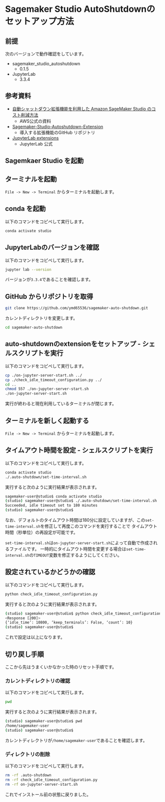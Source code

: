 # Sagemaker Studio AutoShutdownのセットアップ方法

## 前提

次のバージョンで動作確認をしています。

- sagemaker_studio_autoshutdown
  - 0.1.5
- JupyterLab
  - 3.3.4

## 参考資料

- [自動シャットダウン拡張機能を利用した Amazon SageMaker Studio のコスト削減方法](https://aws.amazon.com/jp/blogs/news/save-costs-by-automatically-shutting-down-idle-resources-within-amazon-sagemaker-studio/)
  - AWS公式の資料
- [Sagemaker-Studio-Autoshutdown-Extension](https://github.com/aws-samples/sagemaker-studio-auto-shutdown-extension)
  - 導入する拡張機能のGitHub リポジトリ
- [JupyterLab extensions](https://jupyterlab.readthedocs.io/en/stable/user/extensions.html)
  - JupyterLab 公式

## Sagemkaer Studio を起動

## ターミナルを起動

`File -> New -> Terminal` からターミナルを起動します。

## conda を起動

以下のコマンドをコピペして実行します。

```bash
conda activate studio
```

## JupyterLabのバージョンを確認

以下のコマンドをコピペして実行します。

```bash
jupyter lab --version
```

バージョンが`3.3.4`であることを確認します。

## GitHub からリポジトリを取得

```bash
git clone https://github.com/ymd65536/sagemaker-auto-shutdown.git
```

カレントディレクトリを変更します。

```bash
cd sagemaker-auto-shutdown
```

## auto-shutdownのextensionをセットアップ - シェルスクリプトを実行

以下のコマンドをコピペして実行します。

```bash
cp ./on-jupyter-server-start.sh ../
cp ./check_idle_timeout_configuration.py ../
cd ..
chmod 557 ./on-jupyter-server-start.sh
./on-jupyter-server-start.sh
```

実行が終わると現在利用しているターミナルが閉じます。

## ターミナルを新しく起動する

`File -> New -> Terminal` からターミナルを起動します。

## タイムアウト時間を設定 - シェルスクリプトを実行

以下のコマンドをコピペして実行します。

```bash
conda activate studio
./.auto-shutdown/set-time-interval.sh
```

実行すると次のように実行結果が表示されます。

```bash
sagemaker-user@studio$ conda activate studio
(studio) sagemaker-user@studio$ ./.auto-shutdown/set-time-interval.sh
Succeeded, idle timeout set to 180 minutes
(studio) sagemaker-user@studio$
```

なお、デフォルトのタイムアウト時間は180分に設定していますが、この`set-time-interval.sh`を修正して再度このコマンドを実行することで
タイムアウト時間（秒単位）の再設定が可能です。

`set-time-interval.sh`は`on-jupyter-server-start.sh`によって自動で作成されるファイルです。
一時的にタイムアウト時間を変更する場合は`set-time-interval.sh`の`TIMEOUT`変数を修正するようにしてください。

## 設定されているかどうかの確認

以下のコマンドをコピペして実行します。

```bash
python check_idle_timeout_configuration.py
```

実行すると次のように実行結果が表示されます。

```bash
(studio) sagemaker-user@studio$ python check_idle_timeout_configuration.py
<Response [200]>
{‘idle_time’: 10800, ‘keep_terminals’: False, ‘count’: 10}
(studio) sagemaker-user@studio$
```

これで設定は以上になります。

## 切り戻し手順

ここから先はうまくいかなかった時のリセット手順です。

### カレントディレクトリの確認

以下のコマンドをコピペして実行します。

```bash
pwd
```

実行すると次のように実行結果が表示されます。

```bash
(studio) sagemaker-user@studio$ pwd
/home/sagemaker-user
(studio) sagemaker-user@studio$
```

カレントディレクトリが`/home/sagemaker-user`であることを確認します。

### ディレクトリの削除

以下のコマンドをコピペして実行します。

```bash
rm -rf .auto-shutdown
rm -rf check_idle_timeout_configuration.py
rm -rf on-jupyter-server-start.sh
```

これでインストール前の状態に戻りました。
